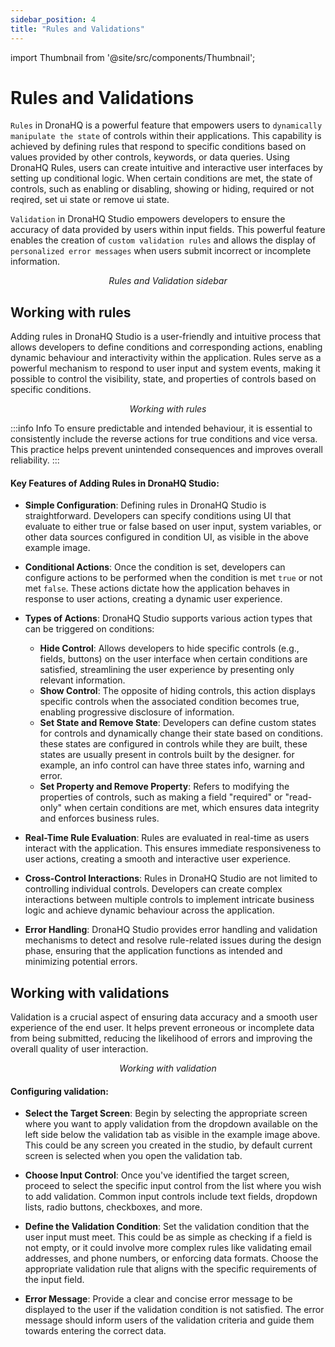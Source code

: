 ```yaml
---
sidebar_position: 4
title: "Rules and Validations"
---
```


import Thumbnail from '@site/src/components/Thumbnail';

# Rules and Validations


`Rules`  in DronaHQ is a powerful feature that empowers users to `dynamically manipulate the state` of controls within their applications. This capability is achieved by defining rules that respond to specific conditions based on values provided by other controls, keywords, or data queries. Using DronaHQ Rules, users can create intuitive and interactive user interfaces by setting up conditional logic. When certain conditions are met, the state of controls, such as enabling or disabling, showing or hiding, required or not reqired, set ui state or remove ui state.

`Validation` in DronaHQ Studio empowers developers to ensure the accuracy of data provided by users within input fields. This powerful feature enables the creation of `custom validation rules` and allows the display of `personalized error messages` when users submit incorrect or incomplete information.

<figure>
  <Thumbnail src="/img/ui-builder/rules-and-validation/rules-and-validation-sidebar.png" alt="rules and validation sidebar" />
  <figcaption align = "center"><i>Rules and Validation sidebar</i></figcaption>
</figure>

## Working with rules

 Adding rules in DronaHQ Studio is a user-friendly and intuitive process that allows developers to define conditions and corresponding actions, enabling dynamic behaviour and interactivity within the application. Rules serve as a powerful mechanism to respond to user input and system events, making it possible to control the visibility, state, and properties of controls based on specific conditions.

<figure>
  <Thumbnail src="/img/ui-builder/rules-and-validation/working-with-rules.png" alt="working with rules" />
  <figcaption align = "center"><i>Working with rules</i></figcaption>
</figure>

:::info Info
To ensure predictable and intended behaviour, it is essential to consistently include the reverse actions for true conditions and vice versa. This practice helps prevent unintended consequences and improves overall reliability.
:::
#### Key Features of Adding Rules in DronaHQ Studio:

- **Simple Configuration**: Defining rules in DronaHQ Studio is straightforward. Developers can specify conditions using UI that evaluate to either true or false based on user input, system variables, or other data sources configured in condition UI, as visible in the above example image.

- **Conditional Actions**: Once the condition is set, developers can configure actions to be performed when the condition is met `true` or not met `false`. These actions dictate how the application behaves in response to user actions, creating a dynamic user experience.

- **Types of Actions**: DronaHQ Studio supports various action types that can be triggered on conditions:
    - **Hide Control**: Allows developers to hide specific controls (e.g., fields, buttons) on the user interface when certain conditions are satisfied, streamlining the user experience by presenting only relevant information.
    - **Show Control**: The opposite of hiding controls, this action displays specific controls when the associated condition becomes true, enabling progressive disclosure of information.
    - **Set State and Remove State**: Developers can define custom states for controls and dynamically change their state based on conditions. these states are configured in controls while they are built, these states are usually present in controls built by the designer. for example, an info control can have three states info, warning and error.
    - **Set Property and Remove Property**: Refers to modifying the properties of controls, such as making a field "required" or "read-only" when certain conditions are met, which ensures data integrity and enforces business rules.

- **Real-Time Rule Evaluation**: Rules are evaluated in real-time as users interact with the application. This ensures immediate responsiveness to user actions, creating a smooth and interactive user experience.

- **Cross-Control Interactions**: Rules in DronaHQ Studio are not limited to controlling individual controls. Developers can create complex interactions between multiple controls to implement intricate business logic and achieve dynamic behaviour across the application.

- **Error Handling**: DronaHQ Studio provides error handling and validation mechanisms to detect and resolve rule-related issues during the design phase, ensuring that the application functions as intended and minimizing potential errors.

## Working with validations

Validation is a crucial aspect of ensuring data accuracy and a smooth user experience of the end user. It helps prevent erroneous or incomplete data from being submitted, reducing the likelihood of errors and improving the overall quality of user interaction.

<figure>
  <Thumbnail src="/img/ui-builder/rules-and-validation/working-with-validation.png" alt="working with validation" />
  <figcaption align = "center"><i>Working with validation</i></figcaption>
</figure>

#### Configuring validation:

- **Select the Target Screen**: Begin by selecting the appropriate screen where you want to apply validation from the dropdown available on the left side below the validation tab as visible in the example image above. This could be any screen you created in the studio, by default current screen is selected when you open the validation tab.

- **Choose Input Control**: Once you've identified the target screen, proceed to select the specific input control from the list where you wish to add validation. Common input controls include text fields, dropdown lists, radio buttons, checkboxes, and more.

- **Define the Validation Condition**: Set the validation condition that the user input must meet. This could be as simple as checking if a field is not empty, or it could involve more complex rules like validating email addresses, and phone numbers, or enforcing data formats. Choose the appropriate validation rule that aligns with the specific requirements of the input field.

- **Error Message**: Provide a clear and concise error message to be displayed to the user if the validation condition is not satisfied. The error message should inform users of the validation criteria and guide them towards entering the correct data.